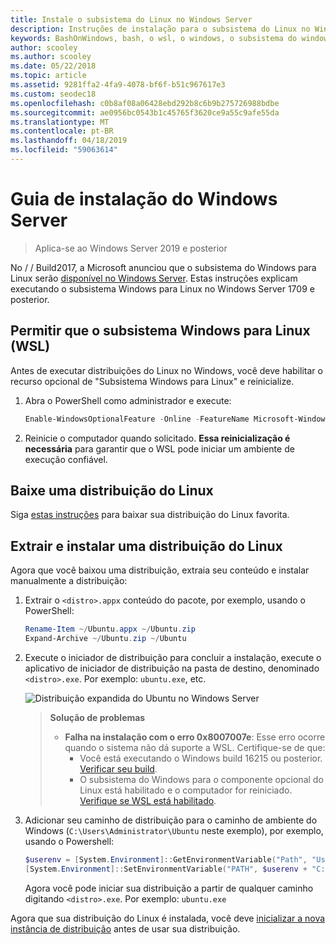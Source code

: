 ```yaml
---
title: Instale o subsistema do Linux no Windows Server
description: Instruções de instalação para o subsistema do Linux no Windows Server.
keywords: BashOnWindows, bash, o wsl, o windows, o subsistema do windows para linux, windowssubsystem, ubuntu, do windows server
author: scooley
ms.author: scooley
ms.date: 05/22/2018
ms.topic: article
ms.assetid: 9281ffa2-4fa9-4078-bf6f-b51c967617e3
ms.custom: seodec18
ms.openlocfilehash: c0b8af08a06428ebd292b8c6b9b275726988bdbe
ms.sourcegitcommit: ae0956bc0543b1c45765f3620ce9a55c9afe55da
ms.translationtype: MT
ms.contentlocale: pt-BR
ms.lasthandoff: 04/18/2019
ms.locfileid: "59063614"
---
```

# <a name="windows-server-installation-guide"></a>Guia de instalação do Windows Server

> Aplica-se ao Windows Server 2019 e posterior

No / / Build2017, a Microsoft anunciou que o subsistema do Windows para Linux serão [disponível no Windows Server](https://blogs.technet.microsoft.com/hybridcloud/2017/05/10/windows-server-for-developers-news-from-microsoft-build-2017/).  Estas instruções explicam executando o subsistema Windows para Linux no Windows Server 1709 e posterior.

## <a name="enable-the-windows-subsystem-for-linux-wsl"></a>Permitir que o subsistema Windows para Linux (WSL)

Antes de executar distribuições do Linux no Windows, você deve habilitar o recurso opcional de "Subsistema Windows para Linux" e reinicialize.

1. Abra o PowerShell como administrador e execute:
    ```powershell
    Enable-WindowsOptionalFeature -Online -FeatureName Microsoft-Windows-Subsystem-Linux
    ```

2. Reinicie o computador quando solicitado. **Essa reinicialização é necessária** para garantir que o WSL pode iniciar um ambiente de execução confiável.

## <a name="download-a-linux-distro"></a>Baixe uma distribuição do Linux

Siga [estas instruções](install-manual.md) para baixar sua distribuição do Linux favorita.

## <a name="extract-and-install-a-linux-distro"></a>Extrair e instalar uma distribuição do Linux
Agora que você baixou uma distribuição, extraia seu conteúdo e instalar manualmente a distribuição:

1. Extrair o `<distro>.appx` conteúdo do pacote, por exemplo, usando o PowerShell:

    ```powershell
    Rename-Item ~/Ubuntu.appx ~/Ubuntu.zip
    Expand-Archive ~/Ubuntu.zip ~/Ubuntu
    ```

2. Execute o iniciador de distribuição para concluir a instalação, execute o aplicativo de iniciador de distribuição na pasta de destino, denominado `<distro>.exe`. Por exemplo: `ubuntu.exe`, etc.

    ![Distribuição expandida do Ubuntu no Windows Server](media/server-appx-expand.png)

    > **Solução de problemas**
    > * **Falha na instalação com o erro 0x8007007e**: Esse erro ocorre quando o sistema não dá suporte a WSL. Certifique-se de que:
    >   * Você está executando o Windows build 16215 ou posterior. [Verificar seu build](troubleshooting.md#check-your-build-number).
    >   * O subsistema do Windows para o componente opcional do Linux está habilitado e o computador for reiniciado.  [Verifique se WSL está habilitado](troubleshooting.md#confirm-wsl-is-enabled).
    
3. Adicionar seu caminho de distribuição para o caminho de ambiente do Windows (`C:\Users\Administrator\Ubuntu` neste exemplo), por exemplo, usando o Powershell:
        
    ```powershell
    $userenv = [System.Environment]::GetEnvironmentVariable("Path", "User")
    [System.Environment]::SetEnvironmentVariable("PATH", $userenv + "C:\Users\Administrator\Ubuntu", "User")
    ```
    Agora você pode iniciar sua distribuição a partir de qualquer caminho digitando `<distro>.exe`. Por exemplo: `ubuntu.exe`

Agora que sua distribuição do Linux é instalada, você deve [inicializar a nova instância de distribuição](initialize-distro.md) antes de usar sua distribuição.
